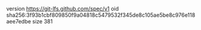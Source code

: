 version https://git-lfs.github.com/spec/v1
oid sha256:3f93b1cbf809850f9a04818c5479532f345de8c105ae5be8c976e118aee7edbe
size 381
